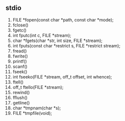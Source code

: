 ## stdio
1. FILE *fopen(const char *path, const char *mode);
2. fclose()
3. fgetc()
4. int fputc(int c, FILE *stream);
5. char *fgets(char *str, int size, FILE *stream);
6. int fputs(const char *restrict s, FILE *restrict stream);
7. fread()
8. fwrite()
9. printf()
10. scanf()
11. fseek()
12. int fseeko(FILE *stream, off_t offset, int whence);
13. ftell()
14. off_t ftello(FILE *stream);
15. rewind()
16. fflush()
17. getline()
18. char *tmpnam(char *s); 
19. FILE *tmpfile(void);
